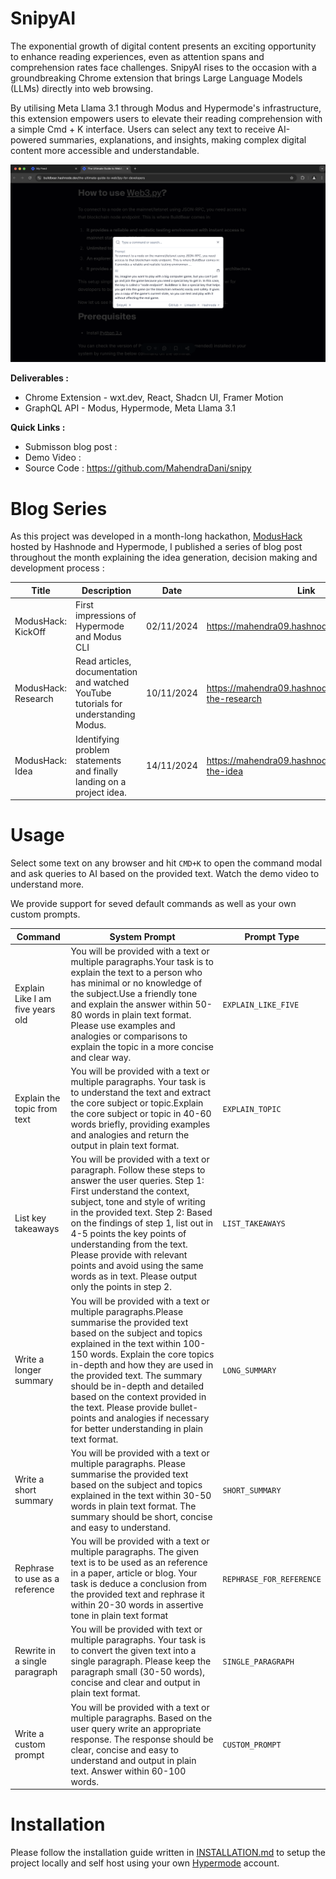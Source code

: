 # SnipyAI

The exponential growth of digital content presents an exciting opportunity to enhance reading experiences, even as attention spans and comprehension rates face challenges. SnipyAI rises to the occasion with a groundbreaking Chrome extension that brings Large Language Models (LLMs) directly into web browsing.

By utilising Meta Llama 3.1 through Modus and Hypermode's infrastructure, this extension empowers users to elevate their reading comprehension with a simple Cmd + K interface. Users can select any text to receive AI-powered summaries, explanations, and insights, making complex digital content more accessible and understandable.

![Cover Image](/public/images/cover-ss-output.png)

**Deliverables :**

- Chrome Extension - wxt.dev, React, Shadcn UI, Framer Motion
- GraphQL API - Modus, Hypermode, Meta Llama 3.1

**Quick Links :**
- Submisson blog post : 
- Demo Video : <link>
- Source Code : https://github.com/MahendraDani/snipy

# Blog Series
As this project was developed in a month-long hackathon, [ModusHack](https://hashnode.com/hackathons/hypermode?source=hackathon-feed-widget) hosted by Hashnode and Hypermode, I published a series of blog post throughout the month explaining the idea generation, decision making and development process : 

| Title | Description | Date | Link | 
| ----- | ----------- | ---- | ---- |
| ModusHack: KickOff | First impressions of Hypermode and Modus CLI | 02/11/2024 | https://mahendra09.hashnode.dev/kickoff | 
| ModusHack: Research | Read articles, documentation and watched YouTube tutorials for understanding Modus. | 10/11/2024 | https://mahendra09.hashnode.dev/modushack-the-research | 
| ModusHack: Idea | Identifying problem statements and finally landing on a project idea. | 14/11/2024 | https://mahendra09.hashnode.dev/modushack-the-idea | 


# Usage

Select some text on any browser and hit `CMD+K` to open the command modal and ask queries to AI based on the provided text. Watch the demo video to understand more.
<demo video embedd here>

We provide support for seved default commands as well as your own custom prompts.

|  Command | System Prompt | Prompt Type |
|  ------ | ------------- | ---------- | 
| Explain Like I am five years old | You will be provided with a text or multiple paragraphs.Your task is to explain the text to a person who has minimal or no knowledge of the subject.Use a friendly tone and explain the answer within 50-80 words in plain text format. Please use examples and analogies or comparisons to explain the topic in a more concise and clear way. | `EXPLAIN_LIKE_FIVE` |
| Explain the topic from text | You will be provided with a text or multiple paragraphs. Your task is to understand the text and extract the core subject or topic.Explain the core subject or topic in 40-60 words briefly, providing examples and analogies and return the output in plain text format. | `EXPLAIN_TOPIC`
| List key takeaways | You will be provided with a text or paragraph. Follow these steps to answer the user queries. Step 1: First understand the context, subject, tone and style of writing in the provided text. Step 2: Based on the findings of step 1, list out in 4-5 points the key points of understanding from the text. Please provide with relevant points and avoid using the same words as in text. Please output only the points in step 2. | `LIST_TAKEAWAYS` | 
| Write a longer summary | You will be provided with a text or multiple paragraphs.Please summarise the provided text based on the subject and topics explained in the text within 100-150 words. Explain the core topics in-depth and how they are used in the provided text. The summary should be in-depth and detailed based on the context provided in the text. Please provide bullet-points and analogies if necessary for better understanding in plain text format. | `LONG_SUMMARY` |
| Write a short summary | You will be provided with a text or multiple paragraphs. Please summarise the provided text based on the subject and topics explained in the text within 30-50 words in plain text format. The summary should be short, concise and easy to understand. | `SHORT_SUMMARY` | 
| Rephrase to use as a reference | You will be provided with a text or multiple paragraphs. The given text is to be used as an reference in a paper, article or blog. Your task is deduce a conclusion from the provided text and rephrase it within 20-30 words in assertive tone in plain text format | `REPHRASE_FOR_REFERENCE` | 
| Rewrite in a single paragraph | You will be provided with text or multiple paragraphs. Your task is to convert the given text into a single paragraph. Please keep the paragraph small (30-50 words), concise and clear and output in plain text format. | `SINGLE_PARAGRAPH` | 
| Write a custom prompt | You will be provided with a text or multiple paragraphs. Based on the user query write an appropriate response. The response should be clear, concise and easy to understand and output in plain text. Answer within 60-100 words. | `CUSTOM_PROMPT` | 

# Installation

Please follow the installation guide written in [INSTALLATION.md](/INSTALLATION.md) to setup the project locally and self host using your own [Hypermode](https://hypermode.com/) account.

<self host video here>

